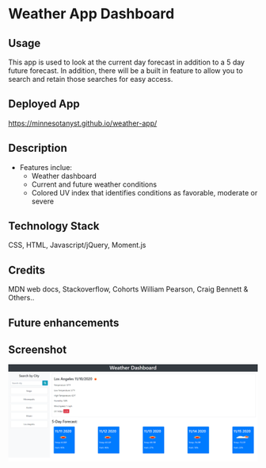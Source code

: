 # Weather App Dashboard

## Usage

This app is used to look at the current day forecast in addition to a 5 day future forecast. In addition, there will be a built in feature to allow you to search and retain those searches for easy access.

## Deployed App

https://minnesotanyst.github.io/weather-app/

## Description

- Features inclue:
  - Weather dashboard
  - Current and future weather conditions
  - Colored UV index that identifies conditions as favorable, moderate or severe

## Technology Stack

CSS, HTML, Javascript/jQuery, Moment.js

## Credits

MDN web docs, Stackoverflow, Cohorts William Pearson, Craig Bennett & Others..

## Future enhancements

## Screenshot

![Dashboard Scheduler Screenshot](./assets/images/weather-app.png)
